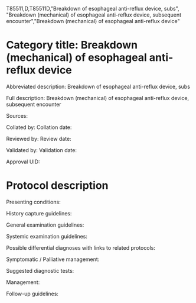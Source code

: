 T85511,D,T85511D,"Breakdown of esophageal anti-reflux device, subs", "Breakdown (mechanical) of esophageal anti-reflux device, subsequent encounter","Breakdown (mechanical) of esophageal anti-reflux device"
# Category title: Breakdown (mechanical) of esophageal anti-reflux device

Abbreviated description: Breakdown of esophageal anti-reflux device, subs

Full description: Breakdown (mechanical) of esophageal anti-reflux device, subsequent encounter

Sources:

Collated by:
Collation date:

Reviewed by:
Review date:

Validated by:
Validation date:

Approval UID:

# Protocol description

Presenting conditions:

History capture guidelines:

General examination guidelines:

Systemic examination guidelines:

Possible differential diagnoses with links to related protocols:

Symptomatic / Palliative management:

Suggested diagnostic tests:

Management:

Follow-up guidelines:
